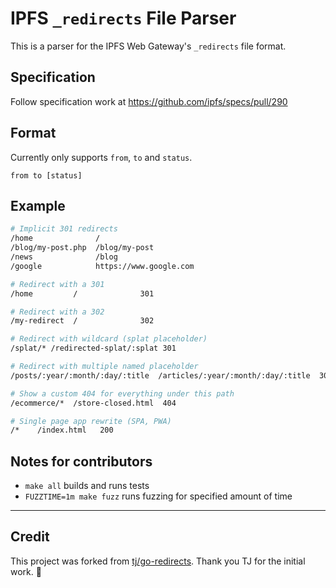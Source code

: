 # IPFS `_redirects` File Parser

This is a parser for the IPFS Web Gateway's `_redirects` file format.

## Specification

Follow specification work at https://github.com/ipfs/specs/pull/290

## Format
Currently only supports `from`, `to` and `status`.

```
from to [status]
```

## Example

```sh
# Implicit 301 redirects
/home              /
/blog/my-post.php  /blog/my-post
/news              /blog
/google            https://www.google.com

# Redirect with a 301
/home         /              301

# Redirect with a 302
/my-redirect  /              302

# Redirect with wildcard (splat placeholder)
/splat/* /redirected-splat/:splat 301

# Redirect with multiple named placeholder
/posts/:year/:month/:day/:title  /articles/:year/:month/:day/:title  301

# Show a custom 404 for everything under this path
/ecommerce/*  /store-closed.html  404

# Single page app rewrite (SPA, PWA)
/*    /index.html   200
```

## Notes for contributors

- `make all` builds and runs tests
- `FUZZTIME=1m make fuzz` runs fuzzing for specified amount of time

---

## Credit
This project was forked from [tj/go-redirects](https://github.com/tj/go-redirects).  Thank you TJ for the initial work. 🙏
